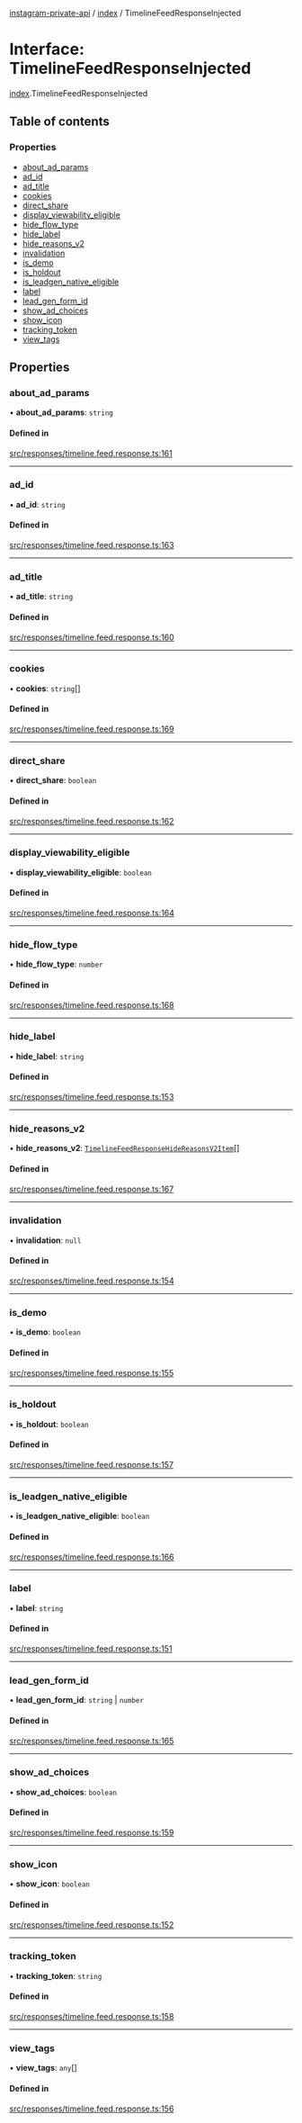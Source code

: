 [instagram-private-api](../../README.md) / [index](../../modules/index.md) / TimelineFeedResponseInjected

# Interface: TimelineFeedResponseInjected

[index](../../modules/index.md).TimelineFeedResponseInjected

## Table of contents

### Properties

- [about\_ad\_params](TimelineFeedResponseInjected.md#about_ad_params)
- [ad\_id](TimelineFeedResponseInjected.md#ad_id)
- [ad\_title](TimelineFeedResponseInjected.md#ad_title)
- [cookies](TimelineFeedResponseInjected.md#cookies)
- [direct\_share](TimelineFeedResponseInjected.md#direct_share)
- [display\_viewability\_eligible](TimelineFeedResponseInjected.md#display_viewability_eligible)
- [hide\_flow\_type](TimelineFeedResponseInjected.md#hide_flow_type)
- [hide\_label](TimelineFeedResponseInjected.md#hide_label)
- [hide\_reasons\_v2](TimelineFeedResponseInjected.md#hide_reasons_v2)
- [invalidation](TimelineFeedResponseInjected.md#invalidation)
- [is\_demo](TimelineFeedResponseInjected.md#is_demo)
- [is\_holdout](TimelineFeedResponseInjected.md#is_holdout)
- [is\_leadgen\_native\_eligible](TimelineFeedResponseInjected.md#is_leadgen_native_eligible)
- [label](TimelineFeedResponseInjected.md#label)
- [lead\_gen\_form\_id](TimelineFeedResponseInjected.md#lead_gen_form_id)
- [show\_ad\_choices](TimelineFeedResponseInjected.md#show_ad_choices)
- [show\_icon](TimelineFeedResponseInjected.md#show_icon)
- [tracking\_token](TimelineFeedResponseInjected.md#tracking_token)
- [view\_tags](TimelineFeedResponseInjected.md#view_tags)

## Properties

### about\_ad\_params

• **about\_ad\_params**: `string`

#### Defined in

[src/responses/timeline.feed.response.ts:161](https://github.com/Nerixyz/instagram-private-api/blob/0e0721c/src/responses/timeline.feed.response.ts#L161)

___

### ad\_id

• **ad\_id**: `string`

#### Defined in

[src/responses/timeline.feed.response.ts:163](https://github.com/Nerixyz/instagram-private-api/blob/0e0721c/src/responses/timeline.feed.response.ts#L163)

___

### ad\_title

• **ad\_title**: `string`

#### Defined in

[src/responses/timeline.feed.response.ts:160](https://github.com/Nerixyz/instagram-private-api/blob/0e0721c/src/responses/timeline.feed.response.ts#L160)

___

### cookies

• **cookies**: `string`[]

#### Defined in

[src/responses/timeline.feed.response.ts:169](https://github.com/Nerixyz/instagram-private-api/blob/0e0721c/src/responses/timeline.feed.response.ts#L169)

___

### direct\_share

• **direct\_share**: `boolean`

#### Defined in

[src/responses/timeline.feed.response.ts:162](https://github.com/Nerixyz/instagram-private-api/blob/0e0721c/src/responses/timeline.feed.response.ts#L162)

___

### display\_viewability\_eligible

• **display\_viewability\_eligible**: `boolean`

#### Defined in

[src/responses/timeline.feed.response.ts:164](https://github.com/Nerixyz/instagram-private-api/blob/0e0721c/src/responses/timeline.feed.response.ts#L164)

___

### hide\_flow\_type

• **hide\_flow\_type**: `number`

#### Defined in

[src/responses/timeline.feed.response.ts:168](https://github.com/Nerixyz/instagram-private-api/blob/0e0721c/src/responses/timeline.feed.response.ts#L168)

___

### hide\_label

• **hide\_label**: `string`

#### Defined in

[src/responses/timeline.feed.response.ts:153](https://github.com/Nerixyz/instagram-private-api/blob/0e0721c/src/responses/timeline.feed.response.ts#L153)

___

### hide\_reasons\_v2

• **hide\_reasons\_v2**: [`TimelineFeedResponseHideReasonsV2Item`](TimelineFeedResponseHideReasonsV2Item.md)[]

#### Defined in

[src/responses/timeline.feed.response.ts:167](https://github.com/Nerixyz/instagram-private-api/blob/0e0721c/src/responses/timeline.feed.response.ts#L167)

___

### invalidation

• **invalidation**: ``null``

#### Defined in

[src/responses/timeline.feed.response.ts:154](https://github.com/Nerixyz/instagram-private-api/blob/0e0721c/src/responses/timeline.feed.response.ts#L154)

___

### is\_demo

• **is\_demo**: `boolean`

#### Defined in

[src/responses/timeline.feed.response.ts:155](https://github.com/Nerixyz/instagram-private-api/blob/0e0721c/src/responses/timeline.feed.response.ts#L155)

___

### is\_holdout

• **is\_holdout**: `boolean`

#### Defined in

[src/responses/timeline.feed.response.ts:157](https://github.com/Nerixyz/instagram-private-api/blob/0e0721c/src/responses/timeline.feed.response.ts#L157)

___

### is\_leadgen\_native\_eligible

• **is\_leadgen\_native\_eligible**: `boolean`

#### Defined in

[src/responses/timeline.feed.response.ts:166](https://github.com/Nerixyz/instagram-private-api/blob/0e0721c/src/responses/timeline.feed.response.ts#L166)

___

### label

• **label**: `string`

#### Defined in

[src/responses/timeline.feed.response.ts:151](https://github.com/Nerixyz/instagram-private-api/blob/0e0721c/src/responses/timeline.feed.response.ts#L151)

___

### lead\_gen\_form\_id

• **lead\_gen\_form\_id**: `string` \| `number`

#### Defined in

[src/responses/timeline.feed.response.ts:165](https://github.com/Nerixyz/instagram-private-api/blob/0e0721c/src/responses/timeline.feed.response.ts#L165)

___

### show\_ad\_choices

• **show\_ad\_choices**: `boolean`

#### Defined in

[src/responses/timeline.feed.response.ts:159](https://github.com/Nerixyz/instagram-private-api/blob/0e0721c/src/responses/timeline.feed.response.ts#L159)

___

### show\_icon

• **show\_icon**: `boolean`

#### Defined in

[src/responses/timeline.feed.response.ts:152](https://github.com/Nerixyz/instagram-private-api/blob/0e0721c/src/responses/timeline.feed.response.ts#L152)

___

### tracking\_token

• **tracking\_token**: `string`

#### Defined in

[src/responses/timeline.feed.response.ts:158](https://github.com/Nerixyz/instagram-private-api/blob/0e0721c/src/responses/timeline.feed.response.ts#L158)

___

### view\_tags

• **view\_tags**: `any`[]

#### Defined in

[src/responses/timeline.feed.response.ts:156](https://github.com/Nerixyz/instagram-private-api/blob/0e0721c/src/responses/timeline.feed.response.ts#L156)
